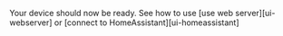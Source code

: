 Your device should now be ready.
See how to use [use web server][ui-webserver] or [connect to HomeAssistant][ui-homeassistant]

